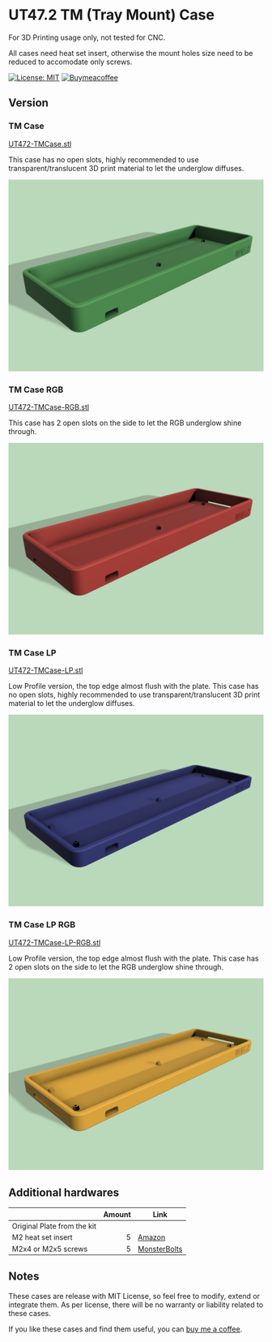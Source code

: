 # UT47.2 TM (Tray Mount) Case

For 3D Printing usage only, not tested for CNC.

All cases need heat set insert, otherwise the mount holes size need to be reduced to accomodate only screws.

[![License: MIT](https://img.shields.io/badge/License-MIT-yellow.svg)](https://opensource.org/licenses/MIT) [![Buymeacoffee](https://badgen.net/badge/icon/buymeacoffee?icon=buymeacoffee&label)](https://www.buymeacoffee.com/coffeeforba)


## Version

### TM Case

[UT472-TMCase.stl](UT472-TMCase.stl)

This case has no open slots, highly recommended to use transparent/translucent 3D print material to let the underglow diffuses.

![TM Case](renders/tmcase.png "TM Case")

### TM Case RGB

[UT472-TMCase-RGB.stl](UT472-TMCase-RGB.stl)

This case has 2 open slots on the side to let the RGB underglow shine through.

![TM Case RGB](renders/tmcase-rgb.png "TM Case RGB")

### TM Case LP

[UT472-TMCase-LP.stl](UT472-TMCase-LP.stl)

Low Profile version, the top edge almost flush with the plate. This case has no open slots, highly recommended to use transparent/translucent 3D print material to let the underglow diffuses.

![TM Case RGB](renders/tmcase-lp.png "TM Case LP")

### TM Case LP RGB

[UT472-TMCase-LP-RGB.stl](UT472-TMCase-LP-RGB.stl)

Low Profile version, the top edge almost flush with the plate. This case has 2 open slots on the side to let the RGB underglow shine through.

![TM Case RGB](renders/tmcase-rgb-lp.png "TM Case LP RGB")

## Additional hardwares

|    | Amount | Link |
| --- | ---: | --- |
| Original Plate from the kit | | |
| M2 heat set insert | 5 | [Amazon](https://www.amazon.com/gp/product/B09333HP9L/) |
| M2x4 or M2x5 screws | 5 | [MonsterBolts](https://monsterbolts.com/collections/metric-phillips-pan-head-machine-screw/products/mach-phil-pan-blk-m2) |

## Notes

These cases are release with MIT License, so feel free to modify, extend or integrate them. As per license, there will be no warranty or liability related to these cases.

If you like these cases and find them useful, you can [buy me a coffee](https://www.buymeacoffee.com/coffeeforba).
